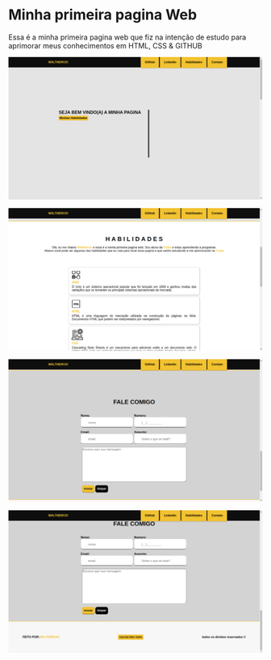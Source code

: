 # Minha primeira pagina Web 

Essa é a minha primeira pagina web que fiz na intenção de estudo para aprimorar meus conhecimentos em HTML, CSS & GITHUB

![Screenshot](pagina1.png)

![Screenshot](pagina2.png)

![Screenshot](pagina3.png)

![Screenshot](pagina4.png)